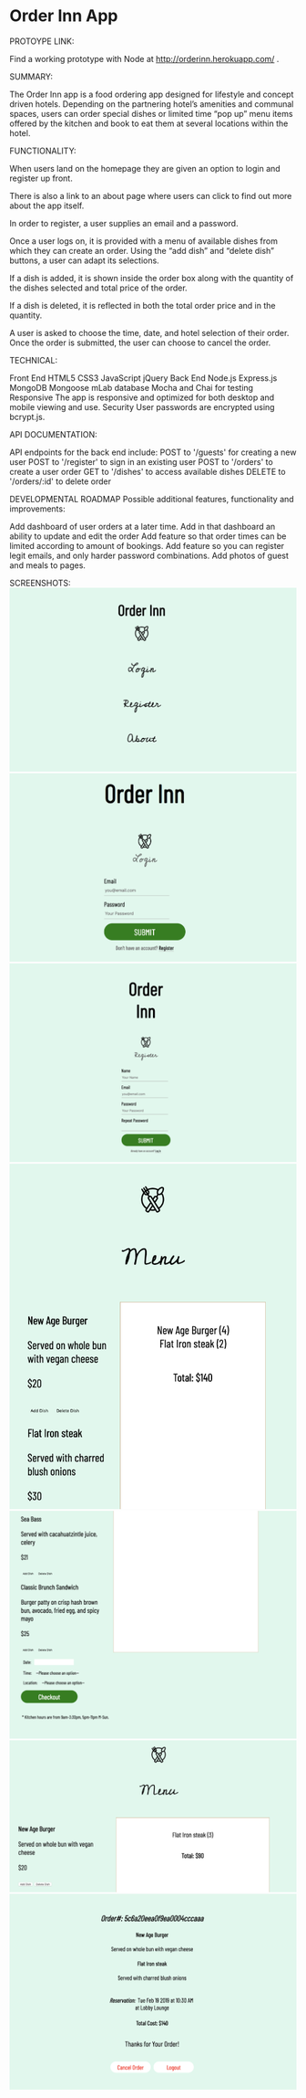 # Order Inn App

PROTOYPE LINK:

Find a working prototype with Node at http://orderinn.herokuapp.com/ . 

SUMMARY:  

The Order Inn app is a food ordering app designed for lifestyle and concept driven hotels.
Depending on the partnering hotel’s amenities and communal spaces, users can order special dishes or limited time “pop up” menu items offered by the kitchen and book to eat them at several locations within the hotel. 

FUNCTIONALITY:

When users land on the homepage they are given an option to login and register up front. 

There is also a link to an about page where users can click to find out more about the app itself. 

In order to register,  a user supplies an email and a password.

Once a user logs on, it is provided with a menu of available dishes from which they can create an order. 
Using the “add dish” and “delete dish” buttons, a user can adapt its selections.

If a dish is added, it is shown inside the order box along with the quantity of the dishes selected and total price of the order. 

If a dish is deleted, it is reflected in both the total order price and in the quantity. 

A user is asked to choose the time, date, and hotel selection of their order. 
Once the order is submitted, the user can choose to cancel the order. 
  
TECHNICAL:

Front End
HTML5
CSS3
JavaScript
jQuery
Back End
Node.js
Express.js
MongoDB
Mongoose
mLab database
Mocha and Chai for testing
Responsive
The app is responsive and optimized for both desktop and mobile viewing and use.
Security
User passwords are encrypted using bcrypt.js.

API DOCUMENTATION:

API endpoints for the back end include:
POST to '/guests' for creating a new user
POST to '/register' to sign in an existing user 
POST to '/orders' to create a user order
GET to '/dishes' to access available dishes
DELETE to '/orders/:id' to delete order

DEVELOPMENTAL ROADMAP
Possible additional features, functionality and improvements:

Add dashboard of user orders at a later time.
Add in that dashboard an ability to update and edit the order
Add feature so that order times can be limited according to amount of bookings. 
Add feature so you can register legit emails,  and only harder password combinations. 
Add photos of guest and meals to pages. 

SCREENSHOTS: 
![Homepage](public/homepage.png)
![Login Page](public/login.png)
![Register Page](public/register-page.png)
![Order View 1](public/order-page-1.png)
![Order View 2](public/order-page-2.png)
![Order View 3](public/order-page-3.png)
![Confirmation Page](public/order-confirm.png)


 





 
